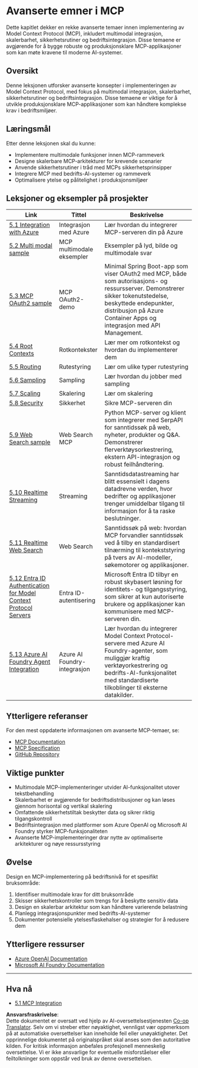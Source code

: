 <!--
CO_OP_TRANSLATOR_METADATA:
{
  "original_hash": "1949cb32394aeb1bdec8870f309005a3",
  "translation_date": "2025-07-17T06:39:22+00:00",
  "source_file": "05-AdvancedTopics/README.md",
  "language_code": "no"
}
-->
# Avanserte emner i MCP

Dette kapitlet dekker en rekke avanserte temaer innen implementering av Model Context Protocol (MCP), inkludert multimodal integrasjon, skalerbarhet, sikkerhetsrutiner og bedriftsintegrasjon. Disse temaene er avgjørende for å bygge robuste og produksjonsklare MCP-applikasjoner som kan møte kravene til moderne AI-systemer.

## Oversikt

Denne leksjonen utforsker avanserte konsepter i implementeringen av Model Context Protocol, med fokus på multimodal integrasjon, skalerbarhet, sikkerhetsrutiner og bedriftsintegrasjon. Disse temaene er viktige for å utvikle produksjonsklare MCP-applikasjoner som kan håndtere komplekse krav i bedriftsmiljøer.

## Læringsmål

Etter denne leksjonen skal du kunne:

- Implementere multimodale funksjoner innen MCP-rammeverk
- Designe skalerbare MCP-arkitekturer for krevende scenarier
- Anvende sikkerhetsrutiner i tråd med MCPs sikkerhetsprinsipper
- Integrere MCP med bedrifts-AI-systemer og rammeverk
- Optimalisere ytelse og pålitelighet i produksjonsmiljøer

## Leksjoner og eksempler på prosjekter

| Link | Tittel | Beskrivelse |
|------|--------|-------------|
| [5.1 Integration with Azure](./mcp-integration/README.md) | Integrasjon med Azure | Lær hvordan du integrerer MCP-serveren din på Azure |
| [5.2 Multi modal sample](./mcp-multi-modality/README.md) | MCP multimodale eksempler | Eksempler på lyd, bilde og multimodale svar |
| [5.3 MCP OAuth2 sample](../../../05-AdvancedTopics/mcp-oauth2-demo) | MCP OAuth2-demo | Minimal Spring Boot-app som viser OAuth2 med MCP, både som autorisasjons- og ressursserver. Demonstrerer sikker tokenutstedelse, beskyttede endepunkter, distribusjon på Azure Container Apps og integrasjon med API Management. |
| [5.4 Root Contexts](./mcp-root-contexts/README.md) | Rotkontekster | Lær mer om rotkontekst og hvordan du implementerer dem |
| [5.5 Routing](./mcp-routing/README.md) | Rutestyring | Lær om ulike typer rutestyring |
| [5.6 Sampling](./mcp-sampling/README.md) | Sampling | Lær hvordan du jobber med sampling |
| [5.7 Scaling](./mcp-scaling/README.md) | Skalering | Lær om skalering |
| [5.8 Security](./mcp-security/README.md) | Sikkerhet | Sikre MCP-serveren din |
| [5.9 Web Search sample](./web-search-mcp/README.md) | Web Search MCP | Python MCP-server og klient som integrerer med SerpAPI for sanntidssøk på web, nyheter, produkter og Q&A. Demonstrerer flerverktøysorkestrering, ekstern API-integrasjon og robust feilhåndtering. |
| [5.10 Realtime Streaming](./mcp-realtimestreaming/README.md) | Streaming | Sanntidsdatastreaming har blitt essensielt i dagens datadrevne verden, hvor bedrifter og applikasjoner trenger umiddelbar tilgang til informasjon for å ta raske beslutninger. |
| [5.11 Realtime Web Search](./mcp-realtimesearch/README.md) | Web Search | Sanntidssøk på web: hvordan MCP forvandler sanntidssøk ved å tilby en standardisert tilnærming til kontekststyring på tvers av AI-modeller, søkemotorer og applikasjoner. |
| [5.12  Entra ID Authentication for Model Context Protocol Servers](./mcp-security-entra/README.md) | Entra ID-autentisering | Microsoft Entra ID tilbyr en robust skybasert løsning for identitets- og tilgangsstyring, som sikrer at kun autoriserte brukere og applikasjoner kan kommunisere med MCP-serveren din. |
| [5.13 Azure AI Foundry Agent Integration](./mcp-foundry-agent-integration/README.md) | Azure AI Foundry-integrasjon | Lær hvordan du integrerer Model Context Protocol-servere med Azure AI Foundry-agenter, som muliggjør kraftig verktøyorkestrering og bedrifts-AI-funksjonalitet med standardiserte tilkoblinger til eksterne datakilder. |

## Ytterligere referanser

For den mest oppdaterte informasjonen om avanserte MCP-temaer, se:
- [MCP Documentation](https://modelcontextprotocol.io/)
- [MCP Specification](https://spec.modelcontextprotocol.io/)
- [GitHub Repository](https://github.com/modelcontextprotocol)

## Viktige punkter

- Multimodale MCP-implementeringer utvider AI-funksjonalitet utover tekstbehandling
- Skalerbarhet er avgjørende for bedriftsdistribusjoner og kan løses gjennom horisontal og vertikal skalering
- Omfattende sikkerhetstiltak beskytter data og sikrer riktig tilgangskontroll
- Bedriftsintegrasjon med plattformer som Azure OpenAI og Microsoft AI Foundry styrker MCP-funksjonaliteten
- Avanserte MCP-implementeringer drar nytte av optimaliserte arkitekturer og nøye ressursstyring

## Øvelse

Design en MCP-implementering på bedriftsnivå for et spesifikt bruksområde:

1. Identifiser multimodale krav for ditt bruksområde
2. Skisser sikkerhetskontroller som trengs for å beskytte sensitiv data
3. Design en skalerbar arkitektur som kan håndtere varierende belastning
4. Planlegg integrasjonspunkter med bedrifts-AI-systemer
5. Dokumenter potensielle ytelsesflaskehalser og strategier for å redusere dem

## Ytterligere ressurser

- [Azure OpenAI Documentation](https://learn.microsoft.com/en-us/azure/ai-services/openai/)
- [Microsoft AI Foundry Documentation](https://learn.microsoft.com/en-us/ai-services/)

---

## Hva nå

- [5.1 MCP Integration](./mcp-integration/README.md)

**Ansvarsfraskrivelse**:  
Dette dokumentet er oversatt ved hjelp av AI-oversettelsestjenesten [Co-op Translator](https://github.com/Azure/co-op-translator). Selv om vi streber etter nøyaktighet, vennligst vær oppmerksom på at automatiske oversettelser kan inneholde feil eller unøyaktigheter. Det opprinnelige dokumentet på originalspråket skal anses som den autoritative kilden. For kritisk informasjon anbefales profesjonell menneskelig oversettelse. Vi er ikke ansvarlige for eventuelle misforståelser eller feiltolkninger som oppstår ved bruk av denne oversettelsen.